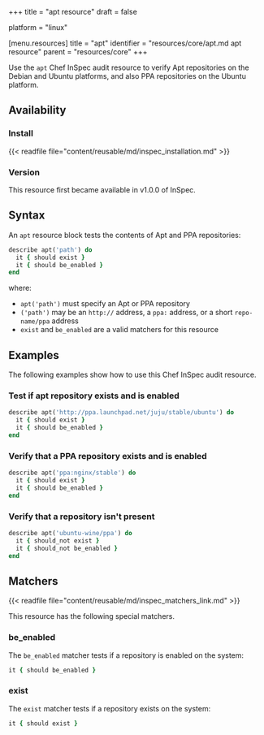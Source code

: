 +++
title = "apt resource"
draft = false

platform = "linux"

[menu.resources]
    title = "apt"
    identifier = "resources/core/apt.md apt resource"
    parent = "resources/core"
+++

Use the `apt` Chef InSpec audit resource to verify Apt repositories on the Debian and Ubuntu platforms, and also PPA repositories on the Ubuntu platform.

## Availability

### Install

{{< readfile file="content/reusable/md/inspec_installation.md" >}}

### Version

This resource first became available in v1.0.0 of InSpec.

## Syntax

An `apt` resource block tests the contents of Apt and PPA repositories:

```ruby
describe apt('path') do
  it { should exist }
  it { should be_enabled }
end
```

where:

- `apt('path')` must specify an Apt or PPA repository
- `('path')` may be an `http://` address, a `ppa:` address, or a short `repo-name/ppa` address
- `exist` and `be_enabled` are a valid matchers for this resource

## Examples

The following examples show how to use this Chef InSpec audit resource.

### Test if apt repository exists and is enabled

```ruby
describe apt('http://ppa.launchpad.net/juju/stable/ubuntu') do
  it { should exist }
  it { should be_enabled }
end
```

### Verify that a PPA repository exists and is enabled

```ruby
describe apt('ppa:nginx/stable') do
  it { should exist }
  it { should be_enabled }
end
```

### Verify that a repository isn't present

```ruby
describe apt('ubuntu-wine/ppa') do
  it { should_not exist }
  it { should_not be_enabled }
end
```

## Matchers

{{< readfile file="content/reusable/md/inspec_matchers_link.md" >}}

This resource has the following special matchers.

### be_enabled

The `be_enabled` matcher tests if a repository is enabled on the system:

```ruby
it { should be_enabled }
```

### exist

The `exist` matcher tests if a repository exists on the system:

```ruby
it { should exist }
```
